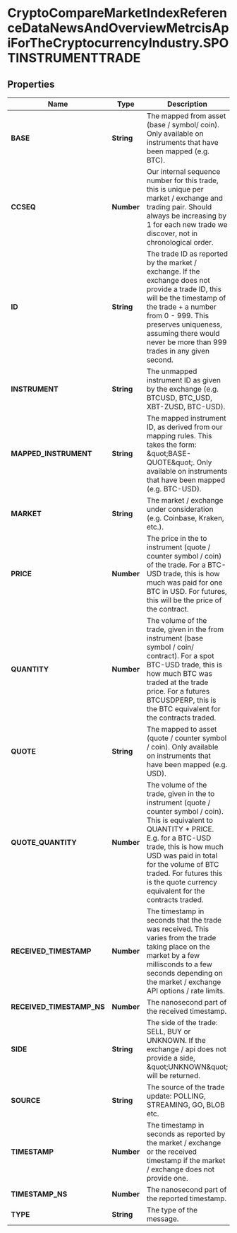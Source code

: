 # CryptoCompareMarketIndexReferenceDataNewsAndOverviewMetrcisApiForTheCryptocurrencyIndustry.SPOTINSTRUMENTTRADE

## Properties

Name | Type | Description | Notes
------------ | ------------- | ------------- | -------------
**BASE** | **String** | The mapped from asset (base / symbol/ coin). Only available on instruments that have been mapped (e.g. BTC). | [optional] 
**CCSEQ** | **Number** | Our internal sequence number for this trade, this is unique per market / exchange and trading pair. Should always be increasing by 1 for each new trade we discover, not in chronological order. | [optional] 
**ID** | **String** | The trade ID as reported by the market / exchange. If the exchange does not provide a trade ID, this will be the timestamp of the trade + a number from 0 - 999. This preserves uniqueness, assuming there would never be more than 999 trades in any given second. | [optional] 
**INSTRUMENT** | **String** | The unmapped instrument ID as given by the exchange (e.g. BTCUSD, BTC_USD, XBT-ZUSD, BTC-USD). | [optional] 
**MAPPED_INSTRUMENT** | **String** | The mapped instrument ID, as derived from our mapping rules. This takes the form: \&quot;BASE-QUOTE\&quot;. Only available on instruments that have been mapped (e.g. BTC-USD). | [optional] 
**MARKET** | **String** | The market / exchange under consideration (e.g. Coinbase, Kraken, etc.). | [optional] 
**PRICE** | **Number** | The price in the to instrument (quote / counter symbol / coin) of the trade. For a BTC-USD trade, this is how much was paid for one BTC in USD. For futures, this will be the price of the contract. | [optional] 
**QUANTITY** | **Number** | The volume of the trade, given in the from instrument (base symbol / coin/ contract). For a spot BTC-USD trade, this is how much BTC was traded at the trade price. For a futures BTCUSDPERP, this is the BTC equivalent for the contracts traded. | [optional] 
**QUOTE** | **String** | The mapped to asset (quote / counter symbol / coin). Only available on instruments that have been mapped (e.g. USD). | [optional] 
**QUOTE_QUANTITY** | **Number** | The volume of the trade, given in the to instrument (quote / counter symbol / coin). This is equivalent to QUANTITY * PRICE. E.g. for a BTC-USD trade, this is how much USD was paid in total for the volume of BTC traded. For futures this is the quote currency equivalent for the contracts traded. | [optional] 
**RECEIVED_TIMESTAMP** | **Number** | The timestamp in seconds that the trade was received. This varies from the trade taking place on the market by a few millisconds to a few seconds depending on the market / exchange API options / rate limits. | [optional] 
**RECEIVED_TIMESTAMP_NS** | **Number** | The nanosecond part of the received timestamp. | [optional] 
**SIDE** | **String** | The side of the trade: SELL, BUY or UNKNOWN. If the exchange / api does not provide a side, \&quot;UNKNOWN\&quot; will be returned. | [optional] 
**SOURCE** | **String** | The source of the trade update: POLLING, STREAMING, GO, BLOB etc. | [optional] 
**TIMESTAMP** | **Number** | The timestamp in seconds as reported by the market / exchange or the received timestamp if the market / exchange does not provide one. | [optional] 
**TIMESTAMP_NS** | **Number** | The nanosecond part of the reported timestamp. | [optional] 
**TYPE** | **String** | The type of the message. | [optional] 


